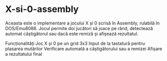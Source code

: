 # X-si-0-assembly

Aceasta este o implementare a jocului X și 0 scrisă în Assembly, rulabilă în DOS/Emu8086. Jocul permite doi jucători să joace pe rând, detectează automat câștigătorul sau dacă este remiză și afișează rezultatul.

Funcționalități
Joc X și 0 pe un grid 3x3
Input de la tastatură pentru plasarea mutărilor
Verificare automată a câștigătorului sau a remizei
Afișare a rezultatului final

